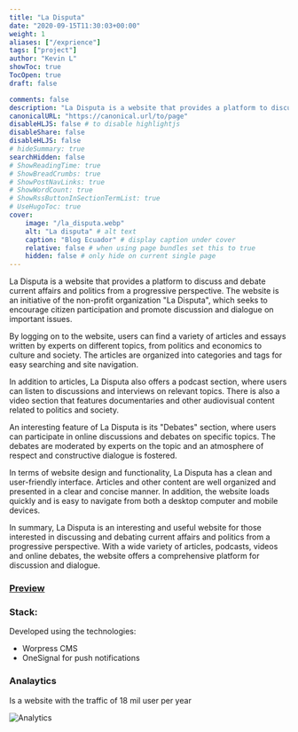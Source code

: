 ```yaml
---
title: "La Disputa"
date: "2020-09-15T11:30:03+00:00"
weight: 1
aliases: ["/exprience"]
tags: ["project"]
author: "Kevin L"
showToc: true  
TocOpen: true
draft: false

comments: false
description: "La Disputa is a website that provides a platform to discuss and debate."
canonicalURL: "https://canonical.url/to/page"
disableHLJS: false # to disable highlightjs
disableShare: false
disableHLJS: false
# hideSummary: true
searchHidden: false
# ShowReadingTime: true
# ShowBreadCrumbs: true
# ShowPostNavLinks: true
# ShowWordCount: true
# ShowRssButtonInSectionTermList: true
# UseHugoToc: true
cover:
    image: "/la_disputa.webp"
    alt: "La disputa" # alt text
    caption: "Blog Ecuador" # display caption under cover
    relative: false # when using page bundles set this to true
    hidden: false # only hide on current single page
---
```


La Disputa is a website that provides a platform to discuss and debate current affairs and politics from a progressive perspective. The website is an initiative of the non-profit organization "La Disputa", which seeks to encourage citizen participation and promote discussion and dialogue on important issues.

By logging on to the website, users can find a variety of articles and essays written by experts on different topics, from politics and economics to culture and society. The articles are organized into categories and tags for easy searching and site navigation.

In addition to articles, La Disputa also offers a podcast section, where users can listen to discussions and interviews on relevant topics. There is also a video section that features documentaries and other audiovisual content related to politics and society.

An interesting feature of La Disputa is its "Debates" section, where users can participate in online discussions and debates on specific topics. The debates are moderated by experts on the topic and an atmosphere of respect and constructive dialogue is fostered.

In terms of website design and functionality, La Disputa has a clean and user-friendly interface. Articles and other content are well organized and presented in a clear and concise manner. In addition, the website loads quickly and is easy to navigate from both a desktop computer and mobile devices.

In summary, La Disputa is an interesting and useful website for those interested in discussing and debating current affairs and politics from a progressive perspective. With a wide variety of articles, podcasts, videos and online debates, the website offers a comprehensive platform for discussion and dialogue.

### [Preview](https://ladisputa.org/)

### Stack:

Developed using the technologies:

- Worpress CMS
- OneSignal for push notifications

### Analaytics

Is a website with the traffic of 18 mil user per year

![Analytics](./traffic_la_disputa.webp "Analytics")
